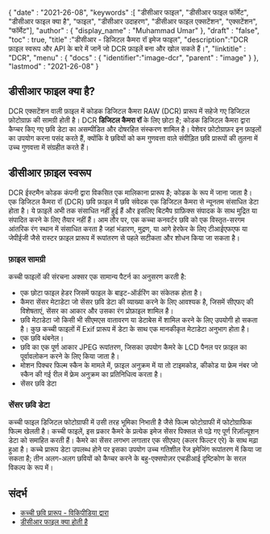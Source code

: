 {
  "date" : "2021-26-08",
  "keywords" :[ "डीसीआर फाइल", "डीसीआर फाइल फॉर्मेट", "डीसीआर फाइल क्या है", "फाइल", "डीसीआर उदाहरण", "डीसीआर फाइल एक्सटेंशन", "एक्सटेंशन", "फॉर्मेट"],
  "author" : {
    "display_name" : "Muhammad Umar"
},
  "draft" : "false",
  "toc" : true,
  "title" :"डीसीआर - डिजिटल कैमरा रॉ इमेज फाइल",
  "description":"DCR फ़ाइल स्वरूप और API के बारे में जानें जो DCR फ़ाइलें बना और खोल सकते हैं।",
  "linktitle" : "DCR",
  "menu" : {
    "docs" : {
      "identifier":"image-dcr",
      "parent" : "image"
}
},
  "lastmod" : "2021-26-08"
}

## डीसीआर फाइल क्या है? ##
DCR एक्सटेंशन वाली फ़ाइल में कोडक डिजिटल कैमरा RAW (DCR) प्रारूप में सहेजे गए डिजिटल फ़ोटोग्राफ़ की सामग्री होती है। DCR **डिजिटल कैमरा रॉ** के लिए छोटा है; कोडक डिजिटल कैमरा द्वारा कैप्चर किए गए छवि डेटा का असम्पीडित और दोषरहित संस्करण शामिल है। पेशेवर फ़ोटोग्राफ़र इन फ़ाइलों का उपयोग करना पसंद करते हैं, क्योंकि वे छवियों को कम गुणवत्ता वाले संपीड़ित छवि प्रारूपों की तुलना में उच्च गुणवत्ता में संग्रहीत करते हैं।

## डीसीआर फ़ाइल स्वरूप
DCR ईस्टमैन कोडक कंपनी द्वारा विकसित एक मालिकाना प्रारूप है; कोडक के रूप में जाना जाता है। एक डिजिटल कैमरा रॉ (DCR) छवि फ़ाइल में छवि संवेदक एक डिजिटल कैमरा से न्यूनतम संसाधित डेटा होता है। ये फ़ाइलें अभी तक संसाधित नहीं हुई हैं और इसलिए बिटमैप ग्राफ़िक्स संपादक के साथ मुद्रित या संपादित करने के लिए तैयार नहीं हैं।
आम तौर पर, एक कच्चा कनवर्टर छवि को एक विस्तृत-सरगम आंतरिक रंग स्थान में संसाधित करता है जहां भंडारण, मुद्रण, या आगे हेरफेर के लिए टीआईएफएफ या जेपीईजी जैसे रास्टर फ़ाइल प्रारूप में रूपांतरण से पहले सटीकता और शोधन किया जा सकता है।
### फ़ाइल सामग्री
कच्ची फाइलों की संरचना अक्सर एक सामान्य पैटर्न का अनुसरण करती है:
- एक छोटा फाइल हेडर जिसमें फाइल के बाइट-ऑर्डरिंग का संकेतक होता है।
- कैमरा सेंसर मेटाडेटा जो सेंसर छवि डेटा की व्याख्या करने के लिए आवश्यक है, जिसमें सीएफए की विशेषताएं, सेंसर का आकार और उसका रंग प्रोफ़ाइल शामिल है।
- छवि मेटाडेटा जो किसी भी सीएमएस वातावरण या डेटाबेस में शामिल करने के लिए उपयोगी हो सकता है। कुछ कच्ची फाइलों में Exif प्रारूप में डेटा के साथ एक मानकीकृत मेटाडेटा अनुभाग होता है।
- एक छवि थंबनेल।
- छवि का एक पूर्ण आकार JPEG रूपांतरण, जिसका उपयोग कैमरे के LCD पैनल पर फ़ाइल का पूर्वावलोकन करने के लिए किया जाता है।
- मोशन पिक्चर फिल्म स्कैन के मामले में, फ़ाइल अनुक्रम में या तो टाइमकोड, कीकोड या फ्रेम नंबर जो स्कैन की गई रील में फ्रेम अनुक्रम का प्रतिनिधित्व करता है।
- सेंसर छवि डेटा
### सेंसर छवि डेटा
कच्ची फाइल डिजिटल फोटोग्राफी में उसी तरह भूमिका निभाती है जैसे फिल्म फोटोग्राफी में फोटोग्राफिक फिल्म खेलती है। कच्ची फाइलें, इस प्रकार कैमरे के प्रत्येक इमेज सेंसर पिक्सल से पढ़े गए पूर्ण रिज़ॉल्यूशन डेटा को समाहित करती हैं। कैमरे का सेंसर लगभग लगातार एक सीएफए (कलर फिल्टर एरे) के साथ मढ़ा हुआ है। कच्चे प्रारूप डेटा उपलब्ध होने पर इसका उपयोग उच्च गतिशील रेंज इमेजिंग रूपांतरण में किया जा सकता है; तीन अलग-अलग छवियों को कैप्चर करने के बहु-एक्सपोज़र एचडीआई दृष्टिकोण के सरल विकल्प के रूप में।


## संदर्भ ##

* [कच्ची छवि प्रारूप - विकिपीडिया द्वारा](https://en.wikipedia.org/wiki/Raw_image_format)
* [डीसीआर फाइल क्या होती है](https://expertphotography.com/dcr-file/)

